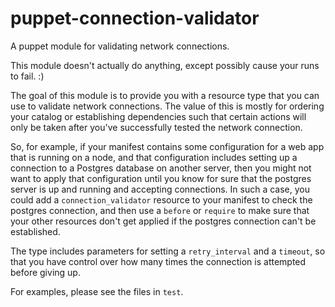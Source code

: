 puppet-connection-validator
===========================

A puppet module for validating network connections.

This module doesn't actually do anything, except possibly cause your runs to
fail.  :)

The goal of this module is to provide you with a resource type that you can
use to validate network connections.  The value of this is mostly for
ordering your catalog or establishing dependencies such that certain actions
will only be taken after you've successfully tested the network connection.

So, for example, if your manifest contains some configuration for a web app
that is running on a node, and that configuration includes setting up a
connection to a Postgres database on another server, then you might not want
to apply that configuration until you know for sure that the postgres server
is up and running and accepting connections.  In such a case, you could
add a `connection_validator` resource to your manifest to check the
postgres connection, and then use a `before` or `require` to make sure that your
other resources don't get applied if the postgres connection can't be established.

The type includes parameters for setting a `retry_interval` and a `timeout`,
so that you have control over how many times the connection is attempted
before giving up.

For examples, please see the files in `test`.